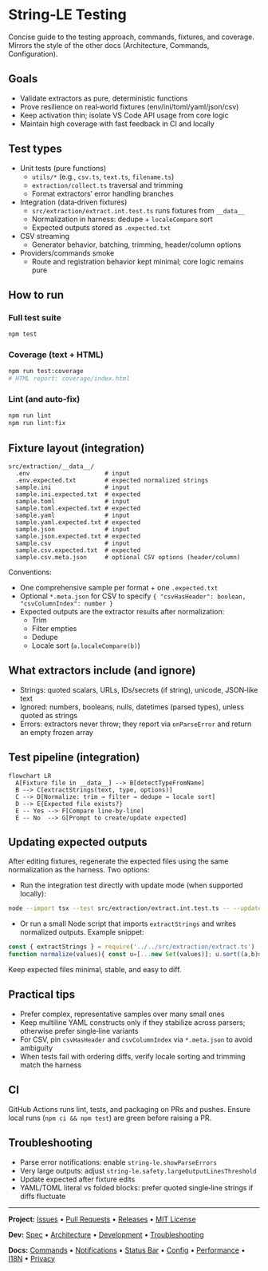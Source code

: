 # String‑LE Testing

Concise guide to the testing approach, commands, fixtures, and coverage. Mirrors the style of the other docs (Architecture, Commands, Configuration).

## Goals

- Validate extractors as pure, deterministic functions
- Prove resilience on real‑world fixtures (env/ini/toml/yaml/json/csv)
- Keep activation thin; isolate VS Code API usage from core logic
- Maintain high coverage with fast feedback in CI and locally

## Test types

- Unit tests (pure functions)
  - `utils/*` (e.g., `csv.ts`, `text.ts`, `filename.ts`)
  - `extraction/collect.ts` traversal and trimming
  - Format extractors’ error handling branches
- Integration (data‑driven fixtures)
  - `src/extraction/extract.int.test.ts` runs fixtures from `__data__`
  - Normalization in harness: dedupe + `localeCompare` sort
  - Expected outputs stored as `.expected.txt`
- CSV streaming
  - Generator behavior, batching, trimming, header/column options
- Providers/commands smoke
  - Route and registration behavior kept minimal; core logic remains pure

## How to run

### Full test suite

```bash
npm test
```

### Coverage (text + HTML)

```bash
npm run test:coverage
# HTML report: coverage/index.html
```

### Lint (and auto‑fix)

```bash
npm run lint
npm run lint:fix
```

## Fixture layout (integration)

```
src/extraction/__data__/
  .env                     # input
  .env.expected.txt        # expected normalized strings
  sample.ini               # input
  sample.ini.expected.txt  # expected
  sample.toml              # input
  sample.toml.expected.txt # expected
  sample.yaml              # input
  sample.yaml.expected.txt # expected
  sample.json              # input
  sample.json.expected.txt # expected
  sample.csv               # input
  sample.csv.expected.txt  # expected
  sample.csv.meta.json     # optional CSV options (header/column)
```

Conventions:
- One comprehensive sample per format + one `.expected.txt`
- Optional `*.meta.json` for CSV to specify `{ "csvHasHeader": boolean, "csvColumnIndex": number }`
- Expected outputs are the extractor results after normalization:
  - Trim
  - Filter empties
  - Dedupe
  - Locale sort (`a.localeCompare(b)`)

## What extractors include (and ignore)

- Strings: quoted scalars, URLs, IDs/secrets (if string), unicode, JSON‑like text
- Ignored: numbers, booleans, nulls, datetimes (parsed types), unless quoted as strings
- Errors: extractors never throw; they report via `onParseError` and return an empty frozen array

## Test pipeline (integration)

```mermaid
flowchart LR
  A[Fixture file in __data__] --> B[detectTypeFromName]
  B --> C[extractStrings(text, type, options)]
  C --> D[Normalize: trim → filter → dedupe → locale sort]
  D --> E{Expected file exists?}
  E -- Yes --> F[Compare line‑by‑line]
  E -- No  --> G[Prompt to create/update expected]
```

## Updating expected outputs

After editing fixtures, regenerate the expected files using the same normalization as the harness. Two options:

- Run the integration test directly with update mode (when supported locally):

```bash
node --import tsx --test src/extraction/extract.int.test.ts -- --update
```

- Or run a small Node script that imports `extractStrings` and writes normalized outputs. Example snippet:

```js
const { extractStrings } = require('../../src/extraction/extract.ts')
function normalize(values){ const u=[...new Set(values)]; u.sort((a,b)=>a.localeCompare(b)); return u }
```

Keep expected files minimal, stable, and easy to diff.

## Practical tips

- Prefer complex, representative samples over many small ones
- Keep multiline YAML constructs only if they stabilize across parsers; otherwise prefer single‑line variants
- For CSV, pin `csvHasHeader` and `csvColumnIndex` via `*.meta.json` to avoid ambiguity
- When tests fail with ordering diffs, verify locale sorting and trimming match the harness

## CI

GitHub Actions runs lint, tests, and packaging on PRs and pushes. Ensure local runs (`npm ci && npm test`) are green before raising a PR.

## Troubleshooting

- Parse error notifications: enable `string-le.showParseErrors`
- Very large outputs: adjust `string-le.safety.largeOutputLinesThreshold`
- Update expected after fixture edits
- YAML/TOML literal vs folded blocks: prefer quoted single‑line strings if diffs fluctuate

---
**Project:** [Issues](https://github.com/nolindnaidoo/string-le/issues) • [Pull Requests](https://github.com/nolindnaidoo/string-le/pulls) • [Releases](https://github.com/nolindnaidoo/string-le/releases) • [MIT License](LICENSE)

**Dev:** [Spec](SPECIFICATION.md) • [Architecture](ARCHITECTURE.md) • [Development](DEVELOPMENT.md)  • [Troubleshooting](TROUBLESHOOTING.md)

**Docs:** [Commands](COMMANDS.md) • [Notifications](NOTIFICATIONS.md) • [Status Bar](STATUSBAR.md) • [Config](CONFIGURATION.md) • [Performance](PERFORMANCE.md) • [I18N](I18N.md) • [Privacy](PRIVACY.md)
